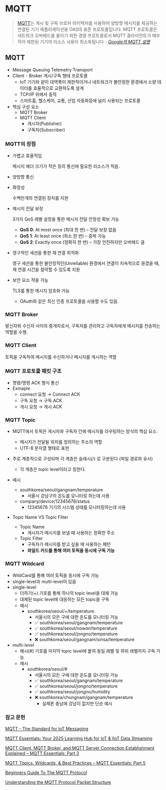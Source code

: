 # MQTT

> [MQTT](https://mqtt.org/)는 게시 및 구독 브로커 아키텍처를 사용하여 양방향 메시지를 제공하는 연결된 기기 애플리케이션용 OASIS 표준 프로토콜입니다. MQTT 프로토콜은 네트워크 오버헤드를 줄이기 위한 경량 프로토콜로서 MQTT 클라이언트가 매우 작아 제한된 기기의 리소스 사용이 최소화됩니다
*- [Google의 MQTT 설명](https://cloud.google.com/architecture/connected-devices/mqtt-broker-architecture?hl=ko)*
> 

## MQTT

- Message Queuing Telemetry Transport
- Client - Broker 게시/구독 형태 프로토콜
    - IoT 기기와 같이 대역폭이 제한적이거나 네트워크가 불안정한 환경에서 소량 데이터를 효율적으로 교환하도록 설계
    - TCP/IP 위에서 동작
    - 스마트홈, 헬스케어, 교통, 산업 자동화등에 널리 사용되는 프로토콜
- 핵심 구성 요소
    - MQTT Broker
    - MQTT Client
        - 게시자(Publisher)
        - 구독자(Subscriber)

### MQTT의 장점

- 가볍고 효율적임
    
    메시지 헤더 크기가 작은 등의 통신에 필요한 리소스가 적음.
    
- 양방향 통신
- 확장성
    
    수백만개의 연결된 장치를 지원
    
- 메시지 전달 보장
    
    3가지 QoS 레벨 설정을 통한 메시지 전달 안정성 확보 가능
    
    - **QoS 0**: At most once (최대 한 번) – 전달 보장 없음
    - **QoS 1**: At least once (최소 한 번) – 중복 가능
    - **QoS 2**: Exactly once (정확히 한 번) – 가장 안전하지만 오버헤드 큼
- 영구적인 세션을 통한 재 연결 최적화
    
    영구 세션을 통한 불안정적인(Unreliable) 환경에서 연결이 지속적으로 끊겼을 때, 재 연결 시간을 절약할 수 있도록 지원
    
- 보안 요소 적용 가능
    
    TLS를 통한 메시지 암호화 가능
    
    - OAuth와 같은 최신 인증 프로토콜을 사용할 수도 있음.

### MQTT Broker

발신자와 수신자 사이의 중개자로서, 구독자를 관리하고 구독자에게 메시지를 전송하는 역할을 수행.

### MQTT Client

토픽을 구독하여 메시지를 수신하거나 메시지를 게시하는 역할

### MQTT 프로토콜 패킷 구조

- 명령/명령 ACK 형식 통신
- Exmaple
    - connect 요청 → Connect ACK
    - 구독 요청 → 구독 ACK
    - 게시 요청 → 게시 ACK

### MQTT Topic

- MQTT에서 토픽은 게시자와 구독자 간에 메시지를 라우팅하는 방식의 핵심 요소.
    - 메시지가 전달될 위치를 정의하는 주소의 역할
    - UTF-8 문자열 형태로 표현
- 주로 계층적으로 구성되며 각 계층은 슬래시(/) 로 구분된다 (파일 경로와 유사)
    - 각 계층은 topic level이라고 칭한다.

- 예시
    - southkorea/seoul/gangnam/temperature
        - 서울시 강남구의 온도를 모니터링 하는데 사용
    - company/device/12345678/status
        - 12345678 기기의 시스템 상태를 모니터링하는데 사용

- Topic Name VS Topic Filter
    - Topic Name
        - 게시자가 메시지를 보낼 때 사용하는 정확한 주소
    - Topic Filter
        - 구독자가 메시지를 받고 싶을 때 사용하는 패턴
        - **와일드 카드를 통해 여러 토픽을 동시에 구독 가능**

### MQTT Wildcard

- WildCard를 통해 여러 토픽을 동시에 구독 가능
- single-level과 multi-level이 있음
- single-level
    - 더하기(+) 기호를 통해 하나의 topic level을 대체 가능
    - 대체된 topic level에 대응하는 모든 topic을 구독
    - 예시
        - southkorea/seoul/+/temperature
            - 서울시의 모든 구에 대한 온도를 모니터링 가능
            - ✅ southkorea/seoul/gangnam/temperature
            - ✅ southkorea/seoul/nowon/temperature
            - ✅ southkorea/seoul/jongno/temperature
            - ❌ southkorea/seoul/gangnam/sinsa/temperature
- multi-level
    - 해시(#) 기호를 마지막 topic level에 붙여 동일 레벨 및 하위 레벨까지 구독 가능
    - 예시
        - southkorea/seoul/#
            - 서울시의 모든 구에 대한 온도를 모니터링 가능
            - ✅ southkorea/seoul/gangnam/temperature
            - ✅ southkorea/seoul/jongno/temperature
            - ✅ southkorea/seoul/jongno/humidity
            - ❌ southkorea/chungnam/gangnam/temperature
                - 실제론 충남에 강남이 없지만 단순 예시

### 참고 문헌

[MQTT - The Standard for IoT Messaging](https://mqtt.org/)

[MQTT Essentials: Your 2025 Learning Hub for IoT & IIoT Data Streaming](https://www.hivemq.com/mqtt/)

[MQTT Client, MQTT Broker, and MQTT Server Connection Establishment Explained – MQTT Essentials: Part 3](https://www.hivemq.com/blog/mqtt-essentials-part-3-client-broker-connection-establishment/)

[MQTT Topics, Wildcards, & Best Practices – MQTT Essentials: Part 5](https://www.hivemq.com/blog/mqtt-essentials-part-5-mqtt-topics-best-practices/)

[Beginners Guide To The MQTT Protocol](http://www.steves-internet-guide.com/mqtt/)

[Understanding the MQTT Protocol Packet Structure](http://www.steves-internet-guide.com/mqtt-protocol-messages-overview/)
